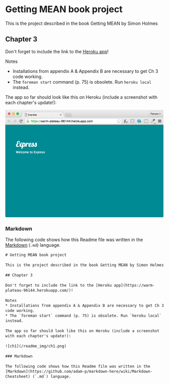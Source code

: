 # Getting MEAN book project

This is the project described in the book Getting MEAN by Simon Holmes

## Chapter 3

Don't forget to include the link to the [Heroku app](https://warm-plateau-96144.herokuapp.com/)!

Notes
* Installations from appendix A & Appendix B are necessary to get Ch 3 code working.
* The `foreman start` command (p. 75) is obsolete. Run `heroku local` instead.

The app so far should look like this on Heroku (include a screenshot with each chapter's update!):

![ch1](/readme_img/ch1.png)

### Markdown

The following code shows how this Readme file was written in the [Markdown](https://github.com/adam-p/markdown-here/wiki/Markdown-Cheatsheet) (`.md`) language.

    # Getting MEAN book project

    This is the project described in the book Getting MEAN by Simon Holmes

    ## Chapter 3

    Don't forget to include the link to the [Heroku app](https://warm-plateau-96144.herokuapp.com/)!

    Notes
    * Installations from appendix A & Appendix B are necessary to get Ch 3 code working.
    * The `foreman start` command (p. 75) is obsolete. Run `heroku local` instead.

    The app so far should look like this on Heroku (include a screenshot with each chapter's update!):

    ![ch1](/readme_img/ch1.png)

    ### Markdown

    The following code shows how this Readme file was written in the [Markdown](https://github.com/adam-p/markdown-here/wiki/Markdown-Cheatsheet) (`.md`) language.

